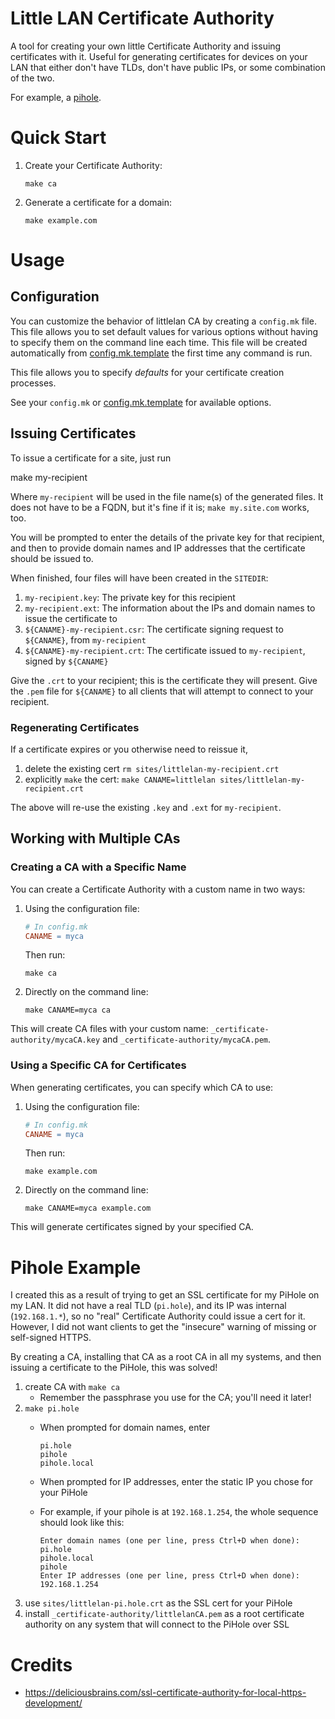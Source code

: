 # Little LAN Certificate Authority

A tool for creating your own little Certificate Authority and issuing certificates with it.
Useful for generating certificates for devices on your LAN that either don't have TLDs, don't have public IPs, or some combination of the two.

For example, a [pihole](https://pi-hole.net/).

# Quick Start

1. Create your Certificate Authority:
   ```
   make ca
   ```

2. Generate a certificate for a domain:
   ```
   make example.com
   ```

# Usage

## Configuration

You can customize the behavior of littlelan CA by creating a `config.mk` file. This file allows you to set default values for various options without having to specify them on the command line each time.
This file will be created automatically from [config.mk.template](./config.mk.template) the first time any command is run.

This file allows you to specify *defaults* for your certificate creation processes.

See your `config.mk` or [config.mk.template](./config.mk.template) for available options.

## Issuing Certificates

To issue a certificate for a site, just run

   make my-recipient

Where `my-recipient` will be used in the file name(s) of the generated files. It does not have to be a FQDN, but it's fine if it is; `make my.site.com` works, too.

You will be prompted to enter the details of the private key for that recipient, and then to provide domain names and IP addresses that the certificate should be issued to.

When finished, four files will have been created in the `SITEDIR`:

1. `my-recipient.key`: The private key for this recipient
2. `my-recipient.ext`: The information about the IPs and domain names to issue the certificate to
3. `${CANAME}-my-recipient.csr`: The certificate signing request to `${CANAME}`, from `my-recipient`
4. `${CANAME}-my-recipient.crt`: The certificate issued to `my-recipient`, signed by `${CANAME}`

Give the `.crt` to your recipient; this is the certificate they will present.
Give the `.pem` file for `${CANAME}` to all clients that will attempt to connect to your recipient.

### Regenerating Certificates

If a certificate expires or you otherwise need to reissue it,

1. delete the existing cert
   `rm sites/littlelan-my-recipient.crt`
2. explicitly `make` the cert:
   `make CANAME=littlelan sites/littlelan-my-recipient.crt`

The above will re-use the existing `.key` and `.ext` for `my-recipient`.

## Working with Multiple CAs

### Creating a CA with a Specific Name

You can create a Certificate Authority with a custom name in two ways:

1. Using the configuration file:
   ```makefile
   # In config.mk
   CANAME = myca
   ```
   Then run:
   ```
   make ca
   ```

2. Directly on the command line:
   ```
   make CANAME=myca ca
   ```

This will create CA files with your custom name: `_certificate-authority/mycaCA.key` and `_certificate-authority/mycaCA.pem`.

### Using a Specific CA for Certificates

When generating certificates, you can specify which CA to use:

1. Using the configuration file:
   ```makefile
   # In config.mk
   CANAME = myca
   ```
   Then run:
   ```
   make example.com
   ```

2. Directly on the command line:
   ```
   make CANAME=myca example.com
   ```

This will generate certificates signed by your specified CA.

# Pihole Example

I created this as a result of trying to get an SSL certificate for my PiHole on my LAN. It did not have a real TLD (`pi.hole`), and its IP was internal (`192.168.1.*`), so no "real" Certificate Authority could issue a cert for it. However, I did not want clients to get the "insecure" warning of missing or self-signed HTTPS.

By creating a CA, installing that CA as a root CA in all my systems, and then issuing a certificate to the PiHole, this was solved!

1. create CA with `make ca`
   * Remember the passphrase you use for the CA; you'll need it later!
2. `make pi.hole`
   * When prompted for domain names, enter

         pi.hole
         pihole
         pihole.local

   * When prompted for IP addresses, enter the static IP you chose for your PiHole
   * For example, if your pihole is at `192.168.1.254`, the whole sequence should look like this:

         Enter domain names (one per line, press Ctrl+D when done):
         pi.hole
         pihole.local
         pihole
         Enter IP addresses (one per line, press Ctrl+D when done):
         192.168.1.254

3. use `sites/littlelan-pi.hole.crt` as the SSL cert for your PiHole
4. install `_certificate-authority/littlelanCA.pem` as a root certificate authority on any system that will connect to the PiHole over SSL

# Credits

* https://deliciousbrains.com/ssl-certificate-authority-for-local-https-development/
